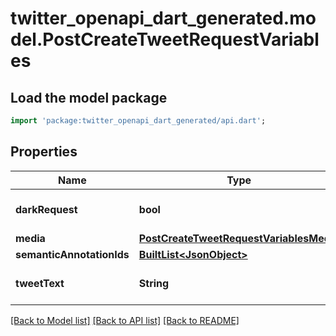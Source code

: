 # twitter_openapi_dart_generated.model.PostCreateTweetRequestVariables

## Load the model package
```dart
import 'package:twitter_openapi_dart_generated/api.dart';
```

## Properties
Name | Type | Description | Notes
------------ | ------------- | ------------- | -------------
**darkRequest** | **bool** |  | [default to false]
**media** | [**PostCreateTweetRequestVariablesMedia**](PostCreateTweetRequestVariablesMedia.md) |  | 
**semanticAnnotationIds** | [**BuiltList&lt;JsonObject&gt;**](JsonObject.md) |  | 
**tweetText** | **String** |  | [default to 'test']

[[Back to Model list]](../README.md#documentation-for-models) [[Back to API list]](../README.md#documentation-for-api-endpoints) [[Back to README]](../README.md)


